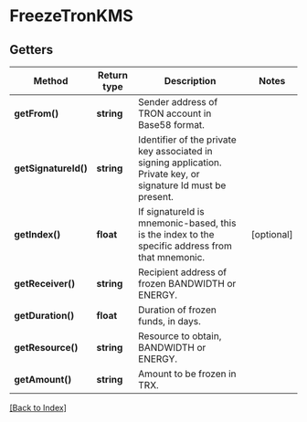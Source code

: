 # FreezeTronKMS

## Getters

Method | Return type | Description | Notes
------------ | ------------- | ------------- | -------------
**getFrom()** | **string** | Sender address of TRON account in Base58 format. |
**getSignatureId()** | **string** | Identifier of the private key associated in signing application. Private key, or signature Id must be present. |
**getIndex()** | **float** | If signatureId is mnemonic-based, this is the index to the specific address from that mnemonic. | [optional]
**getReceiver()** | **string** | Recipient address of frozen BANDWIDTH or ENERGY. |
**getDuration()** | **float** | Duration of frozen funds, in days. |
**getResource()** | **string** | Resource to obtain, BANDWIDTH or ENERGY. |
**getAmount()** | **string** | Amount to be frozen in TRX. |

[[Back to Index]](../index.md)
